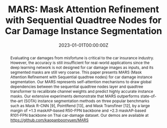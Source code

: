 ---
title: "MARS: Mask Attention Refinement with Sequential Quadtree Nodes for Car Damage Instance Segmentation"
authors:
- admin
- N. Nithisopa
- P. Pienroj
- L. Jirachuphun
- C. Watthanasirikrit
- N. Pornwiriyakul

date: "2023-01-01T00:00:00Z"
doi: ""

author_notes:
- ""
- ""
- ""
- ""
- ""
- ""
- ""
- ""

# Schedule page publish date (NOT publication's date).
publishDate: "2023-01-01T00:00:00Z"

# Publication type.
# Legend: 0 = Uncategorized; 1 = Conference paper; 2 = Journal article;
# 3 = Preprint / Working Paper; 4 = Report; 5 = Book; 6 = Book section;
# 7 = Thesis; 8 = Patent
publication_types: ["1"]

# Publication name and optional abbreviated publication name.
publication: In *Image Analysis and Processing* **ICIAP 2023**
publication_short: In *Image Analysis and Processing* **ICIAP 2023**

abstract: Evaluating car damages from misfortune is critical to the car insurance industry. However, the accuracy is still insufficient for real-world applications since the deep learning network is not designed for car damage images as inputs, and its segmented masks are still very coarse. This paper presents MARS (Mask Attention Refinement with Sequential quadtree nodes) for car damage instance segmentation. Our MARS represents self-attention mechanisms to draw global dependencies between the sequential quadtree nodes layer and quadtree transformer to recalibrate channel weights and predict highly accurate instance masks. Our extensive experiments demonstrate that MARS outperforms state-of-the-art (SOTA) instance segmentation methods on three popular benchmarks such as Mask R-CNN [9], PointRend [13], and Mask Transfiner [12], by a large margin of +1.3 maskAP-based R50-FPN backbone and +2.3 maskAP-based R101-FPN backbone on Thai car-damage dataset. Our demos are available at https://github.com/kaopanboonyuen/MARS

# Summary. An optional shortened abstract.
summary: Evaluating car damages is crucial for the car insurance industry, but current deep learning networks fall short in accuracy due to inadequacies in handling car damage images and producing fine segmentation masks. This paper introduces MARS (Mask Attention Refinement with Sequential quadtree nodes) for instance segmentation of car damages. MARS employs self-attention mechanisms to capture global dependencies within sequential quadtree nodes and a quadtree transformer to recalibrate channel weights, resulting in highly accurate instance masks. Extensive experiments show that MARS significantly outperforms state-of-the-art methods like Mask R-CNN, PointRend, and Mask Transfiner on three popular benchmarks, achieving a +1.3 maskAP improvement with the R50-FPN backbone and +2.3 maskAP with the R101-FPN backbone on the Thai car-damage dataset. Demos are available at https://github.com/kaopanboonyuen/MARS.

tags:
- Attention
- Self-Attention
- MARS
- Sequential Quadtree Nodes
- Mask R-CNN
- PointRend
- Mask Transfiner

featured: true

links:
- name: ICIAP Poster
  url: https://kaopanboonyuen.github.io/files/MARS/panboonyuen_MARS_ICIAP2023_Poster.pdf
# - name: Videos
#   url: https://www.youtube.com/channel/UCNzeAAPyZaX4EDr720q5msg
# - name: ICML talk
#   url: https://www.facebook.com/watch/live/?v=355035025132741&ref=watch_permalink
# - name: IEEE Spectrum article
#   url: https://spectrum.ieee.org/tech-talk/computing/software/deepmind-teaches-ai-teamwork
- name: ACM
  url: https://dl.acm.org/doi/10.1007/978-3-031-51023-6_3
- name: ArXiv
  url: https://arxiv.org/pdf/2305.04743
- name: MARSAIL
  url: https://kaopanboonyuen.github.io/blog/2025-07-01-marsail-the-smart-engine-behind-the-future-of-car-insurance/
- name: Website
  url: https://kaopanboonyuen.github.io/MARS
url_pdf: https://link.springer.com/chapter/10.1007/978-3-031-51023-6_3
url_code: https://github.com/kaopanboonyuen/MARS
url_dataset: ''
url_poster: 'https://kaopanboonyuen.github.io/files/MARS/panboonyuen_MARS_ICIAP2023_Poster.pdf'
url_project: 'https://kaopanboonyuen.github.io/MARS'
url_slides: ''
url_source: ''
url_video: ''

# Featured image
# To use, add an image named `featured.jpg/png` to your page's folder. 
image:
  caption: ''
  focal_point: Center
  preview_only: false

# Associated Projects (optional).
#   Associate this publication with one or more of your projects.
#   Simply enter your project's folder or file name without extension.
#   E.g. `internal-project` references `content/project/internal-project/index.md`.
#   Otherwise, set `projects: []`.
projects: []

# Slides (optional).
#   Associate this publication with Markdown slides.
#   Simply enter your slide deck's filename without extension.
#   E.g. `slides: "example"` references `content/slides/example/index.md`.
#   Otherwise, set `slides: ""`.
slides: ""
---